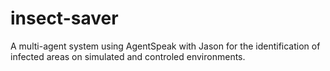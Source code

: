 # insect-saver

A multi-agent system using AgentSpeak with Jason for the identification of infected areas on simulated and controled environments.
